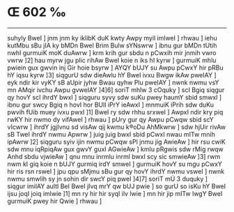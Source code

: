 # Œ 602 ‰
---
suhyly BweI ] jnm jnm ky iklibK duK kwty Awpy myil imlweI ] rhwau ]
iehu kutMbu sBu jIA ky bMDn BweI Brim Bulw sYNswrw ] ibnu gur bMDn tUtih
nwhI gurmuiK moK duAwrw ] krm krih gur sbdu n pCwxih mir jnmih
vwro vwrw ]2] hau myrw jgu plic rihAw BweI koie n iks hI kyrw ]
gurmuiK mhlu pwiein gux gwvin inj Gir hoie bsyrw ] AYQY bUJY su Awpu
pCwxY hir pRBu hY iqsu kyrw ]3] siqgurU sdw dieAwlu hY BweI ivxu Bwgw
ikAw pweIAY ] eyk ndir kir vyKY sB aUpir jyhw Bwau qyhw Plu pweIAY ]
nwnk nwmu vsY mn AMqir ivchu Awpu gvweIAY ]4]6] soriT mhlw 3
cOquky ] scI Bgiq siqgur qy hovY scI ihrdY bwxI ] siqguru syvy sdw suKu
pwey haumY sbid smwxI ] ibnu gur swcy Bgiq n hovI hor BUlI iPrY ieAwxI
] mnmuiK iPrih sdw duKu pwvih fUib muey ivxu pwxI ]1] BweI ry sdw rhhu
srxweI ] AwpxI ndir kry piq rwKY hir nwmo dy vifAweI ] rhwau ] pUry
gur qy Awpu pCwqw sbid scY vIcwrw ] ihrdY jgjIvnu sd visAw qij
kwmu k®oDu AhMkwrw ] sdw hjUir rivAw sB TweI ihrdY nwmu Apwrw ] juig
juig bwxI sbid pCwxI nwau mITw mnih ipAwrw ]2] siqguru syiv ijin
nwmu pCwqw sPl jnmu jig AwieAw ] hir rsu cwiK sdw mnu iqRpiqAw
gux gwvY guxI AGwieAw ] kmlu pRgwis sdw rMig rwqw Anhd sbdu
vjwieAw ] qnu mnu inrmlu inrml bwxI scy sic smwieAw ]3] rwm nwm
kI giq koie n bUJY gurmiq irdY smweI ] gurmuiK hovY su mgu pCwxY hir
ris rsn rsweI ] jpu qpu sMjmu sBu gur qy hovY ihrdY nwmu vsweI ] nwnk
nwmu smwlih sy jn sohin dir swcY piq pweI ]4]7] soriT mÚ 3 duquky ]
siqgur imilAY aultI BeI BweI jIvq mrY qw bUJ pwie ] so gurU so isKu hY
BweI ijsu joqI joiq imlwie ]1] mn ry hir hir syqI ilv lwie ] mn hir
jip mITw lwgY BweI gurmuiK pwey hir Qwie ] rhwau ]
####
